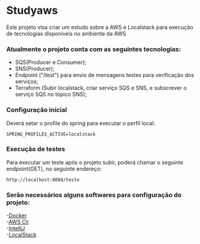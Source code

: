 # Studyaws
Este projeto visa criar um estudo sobre a AWS e Localstack para execução de tecnologias disponiveis no ambiente da AWS


### Atualmente o projeto conta com as seguintes tecnologias:
- SQS(Producer e Consumer);
- SNS(Producer);
- Endpoint ("/test") para envio de mensagens testes para verificação dos serviços;
- Terraform (Subir localstack, criar serviço SQS e SNS, e subscrever o serviço SQS no tópico SNS);

### Configuração inicial

Deverá setar o profile do spring para executar o perfil local:   

```
SPRING_PROFILES_ACTIVE=localstack
```

### Execução de testes

Para executar um teste após o projeto subir, poderá chamar o seguinte endpoint(GET), no seguinte endereço:

```
http://localhost:8080/teste
```

### Serão necessários alguns softwares para configuração do projeto:
-[Docker](https://www.docker.com/)   
-[AWS Cli](https://aws.amazon.com/pt/cli/)   
-[IntelliJ](https://www.jetbrains.com/pt-br/idea/)   
-[LocalStack](https://localstack.cloud/)    
